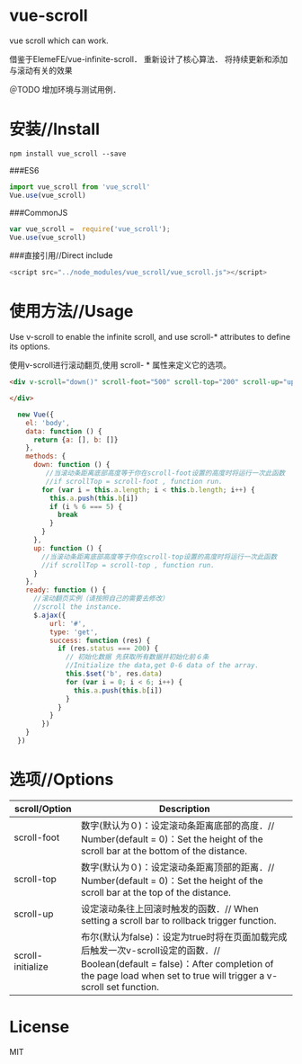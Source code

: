 # vue-scroll
vue scroll which can work.


借鉴于ElemeFE/vue-infinite-scroll．
重新设计了核心算法．
将持续更新和添加与滚动有关的效果


＠TODO 增加环境与测试用例．

# 安装//Install

```npm
npm install vue_scroll --save
```

###ES6

```JavaScript
import vue_scroll from 'vue_scroll'
Vue.use(vue_scroll)
```

###CommonJS

```JavaScript
var vue_scroll =  require('vue_scroll');
Vue.use(vue_scroll)
```

###直接引用//Direct include

```JavaScript
<script src="../node_modules/vue_scroll/vue_scroll.js"></script>
```

# 使用方法//Usage

Use v-scroll to enable the infinite scroll, and use scroll-* attributes to define its options.

使用v-scroll进行滚动翻页,使用 scroll- * 属性来定义它的选项。

```HTML
<div v-scroll="down()" scroll-foot="500" scroll-top="200" scroll-up="up()">

</div>
```

```JavaScript
  new Vue({
    el: 'body',
    data: function () {
      return {a: [], b: []}
    },
    methods: {
      down: function () {
         //当滚动条距离底部高度等于你在scroll-foot设置的高度时将运行一次此函数
         //if scrollTop = scroll-foot , function run.
        for (var i = this.a.length; i < this.b.length; i++) {
          this.a.push(this.b[i])
          if (i % 6 === 5) {
            break
          }
        }
      },
      up: function () {
        //当滚动条距离底部高度等于你在scroll-top设置的高度时将运行一次此函数
        //if scrollTop = scroll-top , function run.
      }
    },
    ready: function () {
      //滚动翻页实例（请按照自己的需要去修改）
      //scroll the instance.
      $.ajax({
          url: '#',
          type: 'get',
          success: function (res) {
            if (res.status === 200) {
              // 初始化数据 先获取所有数据并初始化前６条
              //Initialize the data,get 0-6 data of the array.
              this.$set('b', res.data)
              for (var i = 0; i < 6; i++) {
                this.a.push(this.b[i])
              }
            }
          }
        })
    }
  })
```

# 选项//Options

| scroll/Option | Description |
| ----- | ----- |
| scroll-foot | 数字(默认为０)：设定滚动条距离底部的高度．// Number(default = 0)：Set the height of the scroll bar at the bottom of the distance. |
| scroll-top | 数字(默认为０)：设定滚动条距离顶部的距离．// Number(default = 0)：Set the height of the scroll bar at the top of the distance. |
| scroll-up | 设定滚动条往上回滚时触发的函数．// When setting a scroll bar to rollback trigger function. |
| scroll-initialize | 布尔(默认为false)：设定为true时将在页面加载完成后触发一次v-scroll设定的函数．// Boolean(default = false)：After completion of the page load when set to true will trigger a v-scroll set function. |

# License

MIT